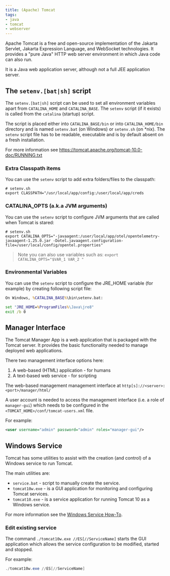 ```yaml
---
title: (Apache) Tomcat
tags:
- java
- tomcat
- webserver
---
```


Apache Tomcat is a free and open-source implementation of the Jakarta Servlet, Jakarta Expression Language, and WebSocket technologies. 
It provides a "pure Java" HTTP web server environment in which Java code can also run.
<!--more-->
It is a Java web application server, although not a full JEE application server.

## The `setenv.[bat|sh]` script

The `setenv.[bat|sh]` script can be used to set all environment variables apart from `CATALINA_HOME` and `CATALINA_BASE`.
The `setenv` script (if it exists) is called from the `catalina` (startup) script.

The script is placed either into `CATALINA_BASE/bin` or into `CATALINA_HOME/bin` directory and is named `setenv.bat` (on Windows) 
or `setenv.sh` (on *nix). The `setenv` script file has to be readable, executable and is by default absent on a fresh installation.

For more information see https://tomcat.apache.org/tomcat-10.0-doc/RUNNING.txt

### Extra Classpath items

You can use the `setenv` script to add extra folders/files to the classpath:
```shell
# setenv.sh
export CLASSPATH="/usr/local/app/config:/user/local/app/creds
```

### CATALINA_OPTS (a.k.a JVM arguments)

You can use the `setenv` script to configure JVM arguments that are called when Tomcat is stared:

```shell
# setenv.sh
export CATALINA_OPTS="-javaagent:/user/local/app/otel/opentelemetry-javaagent-1.25.0.jar -Dotel.javaagent.configuration-file=/user/local/config/opentel.properties"
```

> Note you can also use variables such as:
> `export CATALINA_OPTS="$VAR_1 VAR_2 "`

### Environmental Variables

You can use the `setenv` script to configure the JRE_HOME variable (for example) by creating following script file:

```cmd
On Windows, %CATALINA_BASE%\bin\setenv.bat:

set "JRE_HOME=%ProgramFiles%\Java\jre8"
exit /b 0
```

## Manager Interface

The Tomcat Manager App is a web application that is packaged with the Tomcat server. 
It provides the basic functionality needed to manage deployed web applications.

There two management interface options here:
1. A web-based (HTML) application - for humans
2. A text-based web service - for scripting

The web-based management management interface at `http[s]://<server>:<port>/manager/html/`

A user account is needed to access the management interface (i.e. a role of `manager-gui`) which needs to be configured 
in the `<TOMCAT_HOME>/conf/tomcat-users.xml` file.

For example:

```xml
<user username="admin" password="admin" roles="manager-gui"/>
```

## Windows Service

Tomcat has some utilities to assist with the creation (and control) of a Windows service to run Tomcat.

The main utilities are:

* `service.bat` - script to manually create the service.
* `tomcat10w.exe` - is a GUI application for monitoring and configuring Tomcat services.
* `tomcat10.exe` - is a service application for running Tomcat 10 as a Windows service.

For more information see the [Windows Service How-To](https://tomcat.apache.org/tomcat-10.1-doc/windows-service-howto.html).

### Edit existing service

The command `./tomcat10w.exe //ES[//ServiceName]` starts the GUI application which allows the service configuration 
to be modified, started and stopped.

For example:

```powershell
./tomcat10w.exe //ES[//ServiceName]
```









